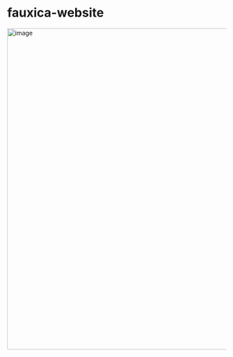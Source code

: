 # fauxica-website
<img width="740" alt="image" src="https://github.com/Nsralla/fauxica-website/assets/122102030/9f0608e8-09c5-4fbd-b76a-12a1a9309560">

